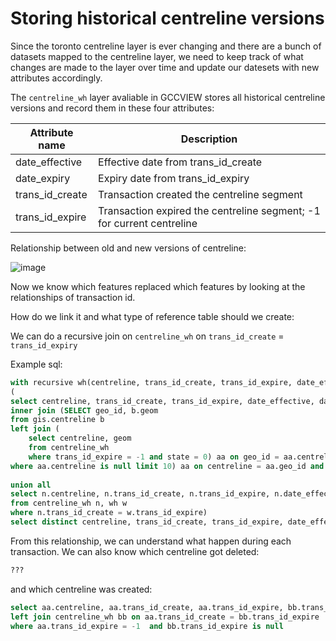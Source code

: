 # Storing historical centreline versions

Since the toronto centreline layer is ever changing and there are a bunch of datasets mapped to the centreline layer, we need to keep track of what changes are made to the layer over time and update our datesets with new attributes accordingly.

The `centreline_wh` layer avaliable in GCCVIEW stores all historical centreline versions and record them in these four attributes:

|Attribute name|Description|
|-----------------|-------------------------------------------------------------------------|
| date_effective  | Effective date from   trans_id_create                                 |  
| date_expiry     | Expiry date from trans_id_expiry                                     | 
| trans_id_create | Transaction created the   centreline segment                            |
| trans_id_expire | Transaction expired the centreline segment; -1 for current   centreline |  


Relationship between old and new versions of centreline:

![image](https://user-images.githubusercontent.com/46324452/55912374-8a0d2600-5bb0-11e9-8262-570460a9c326.png)

Now we know which features replaced which features by looking at the relationships of transaction id.

How do we link it and what type of reference table should we create:

We can do a recursive join on `centreline_wh` on `trans_id_create` = `trans_id_expiry`

Example sql:
```sql
with recursive wh(centreline, trans_id_create, trans_id_expire, date_effective, date_expiry, geom, loop_nm) as 
(
select centreline, trans_id_create, trans_id_expire, date_effective, date_expiry, aa.geom, 1 as loop_nm from centreline_wh cc
inner join (SELECT geo_id, b.geom
from gis.centreline b
left join (
	select centreline, geom
	from centreline_wh
	where trans_id_expire = -1 and state = 0) aa on geo_id = aa.centreline
where aa.centreline is null limit 10) aa on centreline = aa.geo_id and cc.geom = aa.geom 
	
union all
select n.centreline, n.trans_id_create, n.trans_id_expire, n.date_effective, n.date_expiry, n.geom, loop_nm + 1 as loop_nm
from centreline_wh n, wh w
where n.trans_id_create = w.trans_id_expire)
select distinct centreline, trans_id_create, trans_id_expire, date_effective, date_expiry, geom, loop_nm from wh
```
From this relationship, we can understand what happen during each transaction. 
We can also know which centreline got deleted:
```sql
???
```
and which centreline was created:
```sql
select aa.centreline, aa.trans_id_create, aa.trans_id_expire, bb.trans_id_create from centreline_wh aa 						 
left join centreline_wh bb on aa.trans_id_create = bb.trans_id_expire 
where aa.trans_id_expire = -1  and bb.trans_id_expire is null	
```



